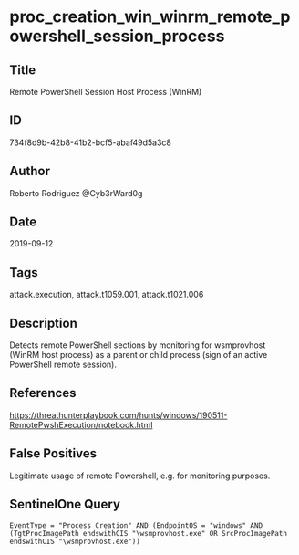 # proc_creation_win_winrm_remote_powershell_session_process

## Title
Remote PowerShell Session Host Process (WinRM)

## ID
734f8d9b-42b8-41b2-bcf5-abaf49d5a3c8

## Author
Roberto Rodriguez @Cyb3rWard0g

## Date
2019-09-12

## Tags
attack.execution, attack.t1059.001, attack.t1021.006

## Description
Detects remote PowerShell sections by monitoring for wsmprovhost (WinRM host process) as a parent or child process (sign of an active PowerShell remote session).

## References
https://threathunterplaybook.com/hunts/windows/190511-RemotePwshExecution/notebook.html

## False Positives
Legitimate usage of remote Powershell, e.g. for monitoring purposes.

## SentinelOne Query
```
EventType = "Process Creation" AND (EndpointOS = "windows" AND (TgtProcImagePath endswithCIS "\wsmprovhost.exe" OR SrcProcImagePath endswithCIS "\wsmprovhost.exe"))

```